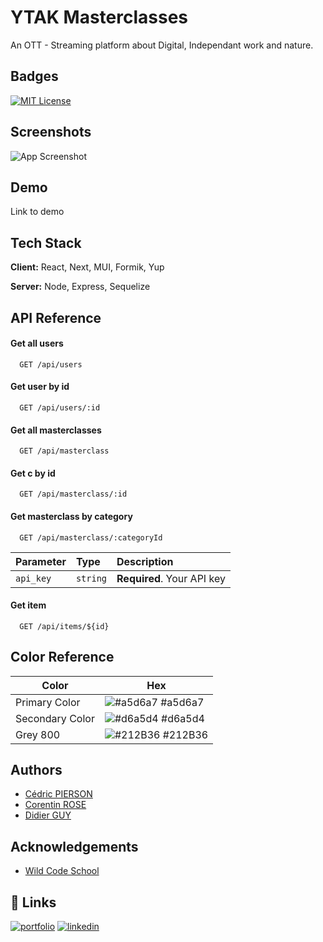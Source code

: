 # YTAK Masterclasses

An OTT - Streaming platform about Digital, Independant work and nature.

## Badges

[![MIT License](https://img.shields.io/badge/License-MIT-green.svg)](https://choosealicense.com/licenses/mit/)

## Screenshots

![App Screenshot](/images/Ytak-MasterClasses.jpg)

## Demo

Link to demo

## Tech Stack

**Client:** React, Next, MUI, Formik, Yup

**Server:** Node, Express, Sequelize

## API Reference

#### Get all users

```http
  GET /api/users
```

#### Get user by id

```http
  GET /api/users/:id
```

#### Get all masterclasses

```http
  GET /api/masterclass
```

#### Get c by id

```http
  GET /api/masterclass/:id
```

#### Get masterclass by category

```http
  GET /api/masterclass/:categoryId
```

| Parameter | Type     | Description                |
| :-------- | :------- | :------------------------- |
| `api_key` | `string` | **Required**. Your API key |

#### Get item

```http
  GET /api/items/${id}
```

## Color Reference

| Color           | Hex                                                              |
| --------------- | ---------------------------------------------------------------- |
| Primary Color   | ![#a5d6a7](https://via.placeholder.com/10/a5d6a7?text=+) #a5d6a7 |
| Secondary Color | ![#d6a5d4](https://via.placeholder.com/10/d6a5d4?text=+) #d6a5d4 |
| Grey 800        | ![#212B36](https://via.placeholder.com/10/212B36?text=+) #212B36 |

## Authors

- [Cédric PIERSON](https://www.github.com/cedricpierson)
- [Corentin ROSE](https://www.github.com/Rosecore67)
- [Didier GUY](https://www.github.com/octokatherine)

## Acknowledgements

- [Wild Code School](https://www.wildcodeschool.com/fr-FR)

## 🔗 Links

[![portfolio](https://img.shields.io/badge/my_portfolio-000?style=for-the-badge&logo=ko-fi&logoColor=white)](https://portfolio-nextjs-git-dev-cedricpierson.vercel.app/)
[![linkedin](https://img.shields.io/badge/linkedin-0A66C2?style=for-the-badge&logo=linkedin&logoColor=white)](https://www.linkedin.com/in/cedricpierson01/)
